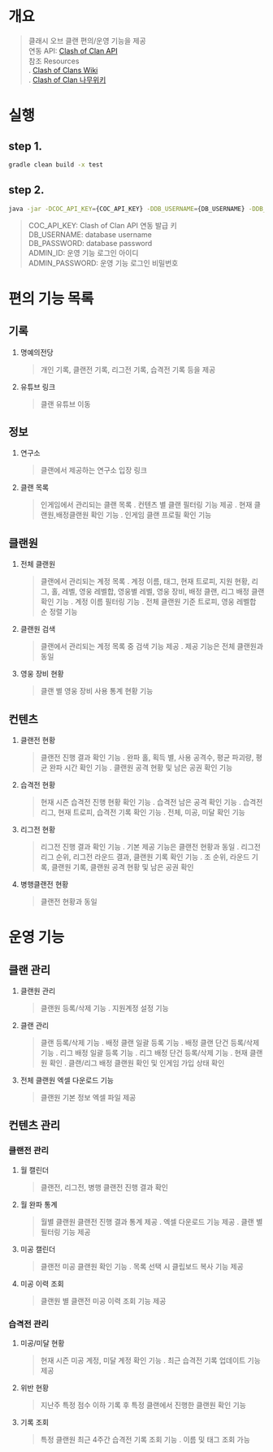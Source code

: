 # 개요

>  클래시 오브 클랜 편의/운영 기능을 제공<br/>
>  연동 API: [Clash of Clan API](https://developer.clashofclans.com/#/)<br/>
>  참조 Resources<br/>
>   . [Clash of Clans Wiki](https://clashofclans.fandom.com/wiki/Clash_of_Clans_Wiki)<br/>
>   . [Clash of Clan 나무위키](https://namu.wiki/w/%ED%81%B4%EB%9E%98%EC%8B%9C%20%EC%98%A4%EB%B8%8C%20%ED%81%B4%EB%9E%9C)

# 실행

## step 1.
```bash
gradle clean build -x test
```
## step 2.
```bash
java -jar -DCOC_API_KEY={COC_API_KEY} -DDB_USERNAME={DB_USERNAME} -DDB_PASSWORD={DB_PASSWORD} -DADMIN_ID={ADMIN_ID} -DADMIN_PASSWORD={ADMIN_PASSWORD} build/libs/clash-of-clan.jar
```
> COC_API_KEY: Clash of Clan API 연동 발급 키<br/>
> DB_USERNAME: database username<br/>
> DB_PASSWORD: database password<br/>
> ADMIN_ID: 운영 기능 로그인 아이디<br/>
> ADMIN_PASSWORD: 운영 기능 로그인 비밀번호

# 편의 기능 목록

## 기록
1. 명예의전당
	>개인 기록, 클랜전 기록, 리그전 기록, 습격전 기록 등을 제공
2. 유튜브 링크
	> 클랜 유튜브 이동
## 정보
1. 연구소
	> 클랜에서 제공하는 연구소 입장 링크 
2. 클랜 목록
	> 인게임에서 관리되는 클랜 목록 
	> . 컨텐츠 별 클랜 필터링 기능 제공 
	> . 현재 클랜원,배정클랜원 확인 기능
	> . 인게임 클랜 프로필 확인 기능
	> 
## 클랜원
1. 전체 클랜원
	> 클랜에서 관리되는 계정 목록
	> . 계정 이름, 태그, 현재 트로피, 지원 현황, 리그, 홀, 레벨, 영웅 레벨합, 영웅별 레벨, 영웅 장비, 배정 클랜, 리그 배정 클랜 확인 기능
	> . 계정 이름 필터링 기능
	> . 전체 클랜원 기준 트로피, 영웅 레벨합 순 정렬 기능
2. 클랜원 검색
   > 클랜에서 관리되는 계정 목록 중 검색 기능 제공
   > . 제공 기능은 전체 클랜원과 동일
3. 영웅 장비 현황
	> 클랜 별 영웅 장비 사용 통계 현황 기능
## 컨텐츠
1. 클랜전 현황
	> 클랜전 진행 결과 확인 기능
	> . 완파 홀, 획득 별, 사용 공격수, 평균 파괴량, 평균 완파 시간 확인 기능
	> . 클랜원 공격 현황 및 남은 공권 확인 기능
2. 습격전 현황
	> 현재 시즌 습격전 진행 현황 확인 기능
	> . 습격전 남은 공격 확인 기능
	> . 습격전 리그, 현재 트로피, 습격전 기록 확인 기능
	> . 전체, 미공, 미달 확인 기능
3. 리그전 현황
	> 리그전 진행 결과 확인 기능
	> . 기본 제공 기능은 클랜전 현황과 동일
	> . 리그전 리그 순위, 리그전 라운드 결과, 클랜원 기록 확인 기능
	> . 조 순위, 라운드 기록, 클랜원 기록, 클랜원 공격 현황 및 남은 공권 확인
4. 병행클랜전 현황
	> 클랜전 현황과 동일 

# 운영 기능

## 클랜 관리
1. 클랜원 관리
	> 클랜원 등록/삭제 기능
	> . 지원계정 설정 기능
2. 클랜 관리
	> 클랜 등록/삭제 기능
	> . 배정 클랜 일괄 등록 기능
	> . 배정 클랜 단건 등록/삭제 기능
	> . 리그 배정 일괄 등록 기능
	> . 리그 배정 단건 등록/삭제 기능
	> . 현재 클랜원 확인
	> . 클랜/리그 배정 클랜원 확인 및 인게임 가입 상태 확인
3. 전체 클랜원 엑셀 다운로드 기능
	> 클랜원 기본 정보 엑셀 파일 제공

## 컨텐츠 관리
### 클랜전 관리
1. 월 캘린더
	> 클랜전, 리그전, 병행 클랜전 진행 결과 확인
2. 월 완파 통계
	> 월별 클랜원 클랜전 진행 결과 통계 제공
	> . 엑셀 다운로드 기능 제공
	> . 클랜 별 필터링 기능 제공
3. 미공 캘린더
	> 클랜전 미공 클랜원 확인 기능
	> . 목록 선택 시 클립보드 복사 기능 제공
4. 미공 이력 조회
	> 클랜원 별 클랜전 미공 이력 조회 기능 제공
### 습격전 관리
1. 미공/미달 현황
	> 현재 시즌 미공 계정, 미달 계정 확인 기능
	> . 최근 습격전 기록 업데이트 기능 제공
2. 위반 현황
	> 지난주 특정 점수 이하 기록 후 특정 클랜에서 진행한 클랜원 확인 기능
3. 기록 조회
	> 특정 클랜원 최근 4주간 습격전 기록 조회 기능
	> . 이름 및 태그 조회 가능
